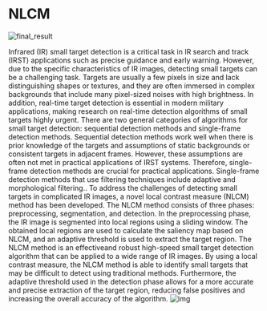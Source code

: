 # NLCM

![final_result](https://github.com/AlirezaSakhtemanian/NLCM/assets/133151669/368345c5-2162-46d3-a653-59b8614ef131)

Infrared (IR) small target detection is a critical task in IR search and track (IRST) applications such as precise guidance and early warning. However, due to the specific characteristics of IR images, detecting small targets can be a challenging task. Targets are usually a few pixels in size and lack distinguishing shapes or textures, and they are often immersed in complex backgrounds that include many pixel-sized noises with high brightness. In addition, real-time target detection is essential in modern military applications, making research on real-time detection algorithms of small targets highly urgent. There are two general categories of algorithms for small target detection: sequential detection methods and single-frame detection methods. Sequential detection methods work well when there is prior knowledge of the targets and assumptions of static backgrounds or consistent targets in adjacent frames. However, these assumptions are often not met in practical applications of IRST systems. Therefore, single-frame detection methods are crucial for practical applications. Single-frame detection methods that use filtering techniques include adaptive and morphological filtering.. To address the challenges of detecting small targets in complicated IR images, a novel local contrast measure (NLCM) method has been developed. The NLCM method consists of three phases: preprocessing, segmentation, and detection. In the preprocessing phase, the IR image is segmented into local regions using a sliding window. The obtained local regions are used to calculate the saliency map based on NLCM, and an adaptive threshold is used to extract the target region. The NLCM method is an effectiveand robust high-speed small target detection algorithm that can be applied to a wide range of IR images. By using a local contrast measure, the NLCM method is able to identify small targets that may be difficult to detect using traditional methods. Furthermore, the adaptive threshold used in the detection phase allows for a more accurate and precise extraction of the target region, reducing false positives and increasing the overall accuracy of the algorithm.
![img](https://github.com/AlirezaSakhtemanian/NLCM/assets/133151669/b6018ee8-4d2b-42e9-87b3-1b714cd339a3)
